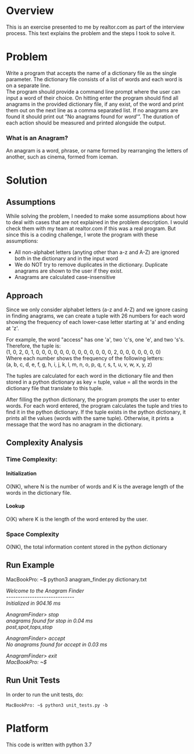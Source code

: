 # Overview
This is an exercise presented to me by realtor.com as part of the interview process. This text explains the problem and the steps I took to solve it.

# Problem
Write a program that accepts the name of a dictionary file as the single parameter. The dictionary file consists of a list of words and each word is on a separate line. <br />
The program should provide a command line prompt where the user can input a word of their choice. On hitting enter the program should find all anagrams in the provided dictionary file, if any exist, of the word and print them out on the next line as a comma separated list. If no anagrams are found it should print out “No anagrams found for _word_'”. The duration of each action should be measured and printed alongside the output.


### What is an Anagram?
An anagram is a word, phrase, or name formed by rearranging the letters of another, such as cinema, formed from iceman.

# Solution
## Assumptions
While solving the problem, I needed to make some assumptions about how to deal with cases that are not explained in the problem description. I would check them with my team at realtor.com if this was a real program. But since this is a coding challenge, I wrote the program with these assumptions:

- All non-alphabet letters (anyting other than a-z and A-Z) are ignored both in the dictionary and in the input word
- We do NOT try to remove duplicates in the dictionary. Duplicate anagrams are shown to the user if they exist.
- Anagrams are calculated case-insensitive

## Approach
Since we only consider alphabet letters (a-z and A-Z) and we ignore casing in finding anagrams, we can create a tuple with 26 numbers for each word showing the frequency of each lower-case letter starting at 'a' and ending at 'z'. <br />

For example, the word "access" has one 'a', two 'c's, one 'e', and two 's's. Therefore, the tuple is:<br />
(1, 0, 2, 0, 1, 0, 0, 0, 0, 0, 0, 0, 0, 0, 0, 0, 0, 0, 2, 0, 0, 0, 0, 0, 0, 0)<br />
Where each number shows the frequency of the following letters:<br />
(a, b, c, d, e, f, g, h, i, j, k, l, m, n, o, p, q, r, s, t, u, v, w, x, y, z)

The tuples are calculated for each word in the dictionary file and then stored in a python dictionary as key = tuple, value = all the words in the dictionary file that translate to this tuple.

After filling the python dictionary, the program prompts the user to enter words. For each word entered, the program calculates the tuple and tries to find it in the python dictionary. If the tuple exists in the python dictionary, it prints all the values (words with the same tuple). Otherwise, it prints a message that the word has no anagram in the dictionary.

## Complexity Analysis
### Time Complexity:
#### Initialization
O(NK), where N is the number of words and K is the average length of the words in the dictionary file.

#### Lookup
O(K) where K is the length of the word entered by the user.

### Space Complexity
O(NK), the total information content stored in the python dictionary

## Run Example
MacBookPro: ~$ python3 anagram_finder.py dictionary.txt

*Welcome to the Anagram Finder*<br />
*-----------------------------*<br />
*Initialized in 904.16 ms*

*AnagramFinder> stop*<br />
*anagrams found for stop in 0.04 ms*<br />
*post,spot,tops,stop*

*AnagramFinder> accept*<br />
*No anagrams found for accept in 0.03 ms*

*AnagramFinder> exit*<br />
*MacBookPro: ~$*

## Run Unit Tests
In order to run the unit tests, do:<br />

```MacBookPro: ~$ python3 unit_tests.py -b```

# Platform
This code is written with python 3.7
